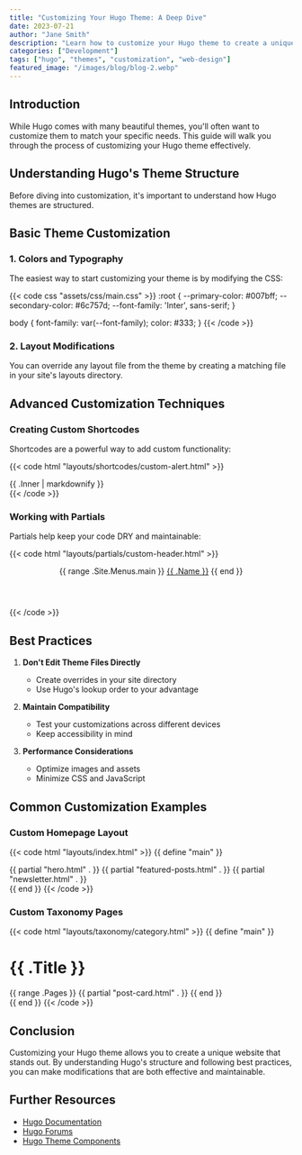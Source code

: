 ```yaml
---
title: "Customizing Your Hugo Theme: A Deep Dive"
date: 2023-07-21
author: "Jane Smith"
description: "Learn how to customize your Hugo theme to create a unique website that matches your brand and requirements."
categories: ["Development"]
tags: ["hugo", "themes", "customization", "web-design"]
featured_image: "/images/blog/blog-2.webp"
---
```


## Introduction

While Hugo comes with many beautiful themes, you'll often want to customize them to match your specific needs. This guide will walk you through the process of customizing your Hugo theme effectively.

## Understanding Hugo's Theme Structure

Before diving into customization, it's important to understand how Hugo themes are structured.

## Basic Theme Customization

### 1. Colors and Typography

The easiest way to start customizing your theme is by modifying the CSS:

{{< code css "assets/css/main.css" >}}
:root {
    --primary-color: #007bff;
    --secondary-color: #6c757d;
    --font-family: 'Inter', sans-serif;
}

body {
    font-family: var(--font-family);
    color: #333;
}
{{< /code >}}

### 2. Layout Modifications

You can override any layout file from the theme by creating a matching file in your site's layouts directory.

## Advanced Customization Techniques

### Creating Custom Shortcodes

Shortcodes are a powerful way to add custom functionality:

{{< code html "layouts/shortcodes/custom-alert.html" >}}
<div class="alert alert-{{ .Get 0 }}">
    {{ .Inner | markdownify }}
</div>
{{< /code >}}

### Working with Partials

Partials help keep your code DRY and maintainable:

{{< code html "layouts/partials/custom-header.html" >}}
<header class="site-header">
    <nav>
        {{ range .Site.Menus.main }}
            <a href="{{ .URL }}">{{ .Name }}</a>
        {{ end }}
    </nav>
</header>
{{< /code >}}

## Best Practices

1. **Don't Edit Theme Files Directly**
   - Create overrides in your site directory
   - Use Hugo's lookup order to your advantage

2. **Maintain Compatibility**
   - Test your customizations across different devices
   - Keep accessibility in mind

3. **Performance Considerations**
   - Optimize images and assets
   - Minimize CSS and JavaScript

## Common Customization Examples

### Custom Homepage Layout

{{< code html "layouts/index.html" >}}
{{ define "main" }}
<div class="homepage">
    {{ partial "hero.html" . }}
    {{ partial "featured-posts.html" . }}
    {{ partial "newsletter.html" . }}
</div>
{{ end }}
{{< /code >}}

### Custom Taxonomy Pages

{{< code html "layouts/taxonomy/category.html" >}}
{{ define "main" }}
<div class="category-page">
    <h1>{{ .Title }}</h1>
    <div class="posts-grid">
        {{ range .Pages }}
            {{ partial "post-card.html" . }}
        {{ end }}
    </div>
</div>
{{ end }}
{{< /code >}}

## Conclusion

Customizing your Hugo theme allows you to create a unique website that stands out. By understanding Hugo's structure and following best practices, you can make modifications that are both effective and maintainable.

## Further Resources

- [Hugo Documentation](https://gohugo.io/documentation/)
- [Hugo Forums](https://discourse.gohugo.io/)
- [Hugo Theme Components](https://themes.gohugo.io/tags/components/)
